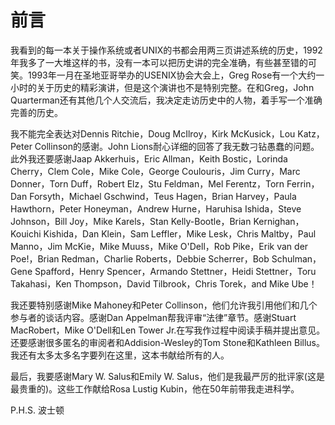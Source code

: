 # 前言

我看到的每一本关于操作系统或者UNIX的书都会用两三页讲述系统的历史，1992年我多了一大堆这样的书，没有一本可以把历史讲的完全准确，有些甚至错的可笑。1993年一月在圣地亚哥举办的USENIX协会大会上，Greg Rose有一个大约一小时的关于历史的精彩演讲，但是这个演讲也不是特别完整。在和Greg，John Quarterman还有其他几个人交流后，我决定走访历史中的人物，着手写一个准确完善的历史。

我不能完全表达对Dennis Ritchie，Doug McIlroy，Kirk McKusick，Lou Katz，Peter Collinson的感谢。John Lions耐心详细的回答了我无数刁钻愚蠢的问题。此外我还要感谢Jaap Akkerhuis，Eric Allman，Keith Bostic，Lorinda Cherry，Clem Cole，Mike Cole，George Coulouris，Jim Curry，Marc Donner，Torn Duff，Robert Elz，Stu Feldman，Mel Ferentz，Torn Ferrin，Dan Forsyth，Michael Gschwind，Teus Hagen，Brian Harvey，Paula Hawthorn，Peter Honeyman，Andrew Hurne，Haruhisa Ishida，Steve Johnson，Bill Joy，Mike Karels，Stan Kelly-Bootle，Brian Kernighan，Kouichi Kishida，Dan Klein，Sam Leffler，Mike Lesk，Chris Maltby，Paul Manno，Jim McKie，Mike Muuss，Mike O'Dell，Rob Pike，Erik van der Poe!，Brian Redman，Charlie Roberts，Debbie Scherrer，Bob Schulman，Gene Spafford，Henry Spencer，Armando Stettner，Heidi Stettner，Toru Takahasi，Ken Thompson，David Tilbrook，Chris Torek，and Mike Ube！

我还要特别感谢Mike Mahoney和Peter Collinson，他们允许我引用他们和几个参与者的谈话内容。感谢Dan Appelman帮我评审“法律”章节。感谢Stuart MacRobert，Mike O'Dell和Len Tower Jr.在写我作过程中阅读手稿并提出意见。还要感谢很多匿名的审阅者和Addision-Wesley的Tom Stone和Kathleen Billus。我还有太多太多名字要列在这里，这本书献给所有的人。

最后，我要感谢Mary W. Salus和Emily W. Salus，他们是我最严厉的批评家(这是最贵重的)。这些工作献给Rosa Lustig Kubin，他在50年前带我走进科学。

P.H.S. 波士顿
